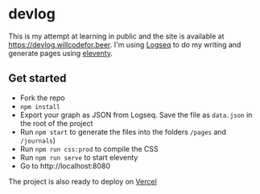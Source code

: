 # devlog

This is my attempt at learning in public and the site is available at https://devlog.willcodefor.beer. I'm using [Logseq](https://github.com/logseq/logseq) to do my writing and generate pages using [eleventy](https://github.com/11ty/eleventy/).

## Get started

- Fork the repo
- `npm install`
- Export your graph as JSON from Logseq. Save the file as `data.json` in the
  root of the project
- Run `npm start` to generate the files into the folders `/pages` and `/journals`)
- Run `npm run css:prod` to compile the CSS
- Run `npm run serve` to start eleventy
- Go to http://localhost:8080

The project is also ready to deploy on [Vercel](https://vercel.com/believer)
